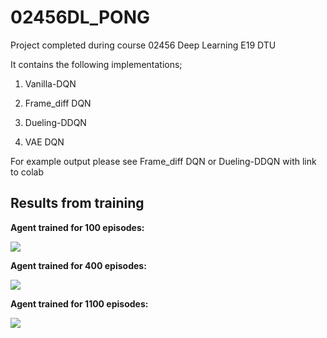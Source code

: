 # 02456DL_PONG
Project completed during course 02456 Deep Learning E19 DTU

It contains the following implementations;

1) Vanilla-DQN

2) Frame_diff DQN

3) Dueling-DDQN

4) VAE DQN

For example output please see Frame_diff DQN or Dueling-DDQN with link to colab

## Results from training

**Agent trained for 100 episodes:**

![](100_episodes_trained.gif)

**Agent trained for 400 episodes:**

![](400_episodes_trained.gif)

**Agent trained for 1100 episodes:**

![](1100_episodes_trained.gif)
